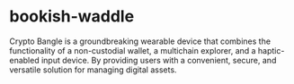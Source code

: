 # bookish-waddle
Crypto Bangle is a groundbreaking wearable device that combines the functionality of a non-custodial wallet, a multichain explorer, and a haptic-enabled input device. By providing users with a convenient, secure, and versatile solution for managing digital assets.

